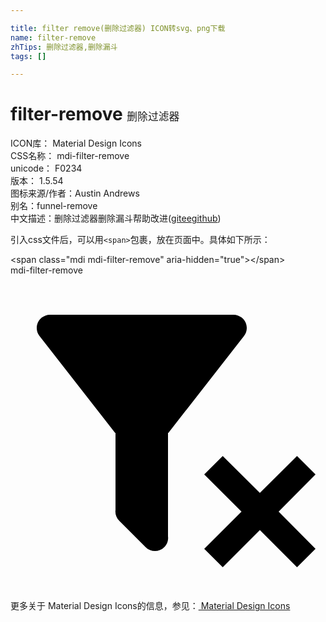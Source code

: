 ```yaml
---

title: filter remove(删除过滤器) ICON转svg、png下载
name: filter-remove
zhTips: 删除过滤器,删除漏斗
tags: []

---
```


# filter-remove  <small style="font-size: 60%;font-weight: 100">删除过滤器</small>


<div class="detail-page">
<p>
<span>
ICON库：
<span class="badge-secondary badge">Material Design Icons</span> 
</span>
<br/>
<span>
CSS名称：
<span class="badge-secondary badge">mdi-filter-remove</span> 
</span>
<br/>
<span>
unicode：
<span class="badge-secondary badge">F0234</span> 
<copy-btn content='F0234' btn-title=""></copy-btn>
<copy-btn :content='String.fromCodePoint(parseInt("F0234", 16))' btn-title="复制U"></copy-btn>
</span>
<br/>
<span>
版本：
<span class="badge-secondary badge">1.5.54</span> 
</span>
<br/>
<span>图标来源/作者：<span class="badge-light badge">Austin Andrews</span></span> 
<br/>
<span>别名：<span class="badge-light badge">funnel-remove</span></span><br/><span class="zh-detail">中文描述：<span class="badge-primary badge">删除过滤器</span><span class="badge-primary badge">删除漏斗</span><span class="help-link"><span>帮助改进</span>(<a href="https://gitee.com/liuwave/icon-helper/edit/master/json/material/filter-remove.json" target="_blank" rel="noopener noreferrer">gitee</a><a href="https://github.com/liuwave/icon-helper/edit/master/json/material/filter-remove.json" target="_blank" rel="noopener noreferrer">github</a></span>)</span><br/>
</p>
</div>
<div class="alert alert-dark">
  <i class="mdi mdi-filter-remove mdi-48px"></i>
  <i class="mdi mdi-filter-remove mdi-36px"></i>
  <i class="mdi mdi-filter-remove mdi-24px"></i>
  <i class="mdi mdi-filter-remove mdi-18px"></i>
</div>
<div>
  <p>引入css文件后，可以用<code>&lt;span&gt;</code>包裹，放在页面中。具体如下所示：    
  </p>
  <div class="alert alert-primary" style="font-size: 14px">
    &lt;span class="mdi mdi-filter-remove" aria-hidden="true"&gt;&lt;/span&gt;
    <copy-btn content='<span class="mdi mdi-filter-remove" aria-hidden="true"></span>'></copy-btn>
  </div>
  <div class="alert alert-secondary">
    <i class="mdi mdi-filter-remove"
    style="font-size: 24px"
    aria-hidden="true"></i> mdi-filter-remove
    <copy-btn content="mdi-filter-remove" btn-title="复制图标名称"></copy-btn>
  </div>
</div>
<div id="svg" class="svg-wrap">
<svg xmlns="http://www.w3.org/2000/svg" viewBox="0 0 24 24"><path d="M14.76,20.83L17.6,18L14.76,15.17L16.17,13.76L19,16.57L21.83,13.76L23.24,15.17L20.43,18L23.24,20.83L21.83,22.24L19,19.4L16.17,22.24L14.76,20.83M12,12V19.88C12.04,20.18 11.94,20.5 11.71,20.71C11.32,21.1 10.69,21.1 10.3,20.71L8.29,18.7C8.06,18.47 7.96,18.16 8,17.87V12H7.97L2.21,4.62C1.87,4.19 1.95,3.56 2.38,3.22C2.57,3.08 2.78,3 3,3V3H17V3C17.22,3 17.43,3.08 17.62,3.22C18.05,3.56 18.13,4.19 17.79,4.62L12.03,12H12Z" /></svg>
</div>
<detail full-name='mdi-filter-remove'></detail>
    
<div><p>更多关于 Material Design Icons的信息，参见：<a target="_blank" href="https://iconhelper.cn/material.html"> Material Design Icons</a>
</p></div>
